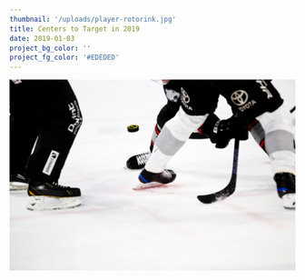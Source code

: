 ```yaml
---
thumbnail: '/uploads/player-rotorink.jpg'
title: Centers to Target in 2019
date: 2019-01-03
project_bg_color: ''
project_fg_color: '#EDEDED'
---
```


![](/uploads/player-rotorink.jpg)
